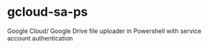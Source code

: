 # gcloud-sa-ps
Google Cloud/ Google Drive file uploader in Powershell with service account authentication 
